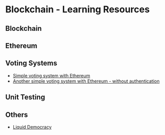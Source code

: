 # Blockchain - Learning Resources

## Blockchain


## Ethereum

## Voting Systems
* [Simple voting system with Ethereum](https://github.com/AdrianClv/ethereum-voting)
* [Another simple voting system with Ethereum - without authentication](https://github.com/domschiener/publicvotes)

## Unit Testing

## Others
* [Liquid Democracy](https://medium.com/organizer-sandbox/liquid-democracy-true-democracy-for-the-21st-century-7c66f5e53b6f)
